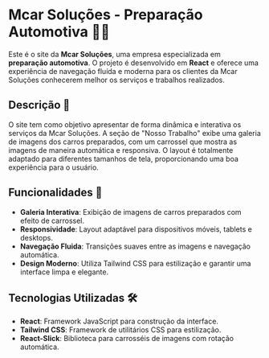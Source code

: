 # Mcar Soluções - Preparação Automotiva 🚗🔧

Este é o site da **Mcar Soluções**, uma empresa especializada em **preparação automotiva**. O projeto é desenvolvido em **React** e oferece uma experiência de navegação fluída e moderna para os clientes da Mcar Soluções conhecerem melhor os serviços e trabalhos realizados.

## Descrição 📝

O site tem como objetivo apresentar de forma dinâmica e interativa os serviços da Mcar Soluções. A seção de "Nosso Trabalho" exibe uma galeria de imagens dos carros preparados, com um carrossel que mostra as imagens de maneira automática e responsiva. O layout é totalmente adaptado para diferentes tamanhos de tela, proporcionando uma boa experiência para o usuário.

## Funcionalidades 🚀

- **Galeria Interativa**: Exibição de imagens de carros preparados com efeito de carrossel.
- **Responsividade**: Layout adaptável para dispositivos móveis, tablets e desktops.
- **Navegação Fluida**: Transições suaves entre as imagens e navegação automática.
- **Design Moderno**: Utiliza Tailwind CSS para estilização e garantir uma interface limpa e elegante.

## Tecnologias Utilizadas 🛠️

- **React**: Framework JavaScript para construção da interface.
- **Tailwind CSS**: Framework de utilitários CSS para estilização.
- **React-Slick**: Biblioteca para carrosséis de imagens com rotação automática.

